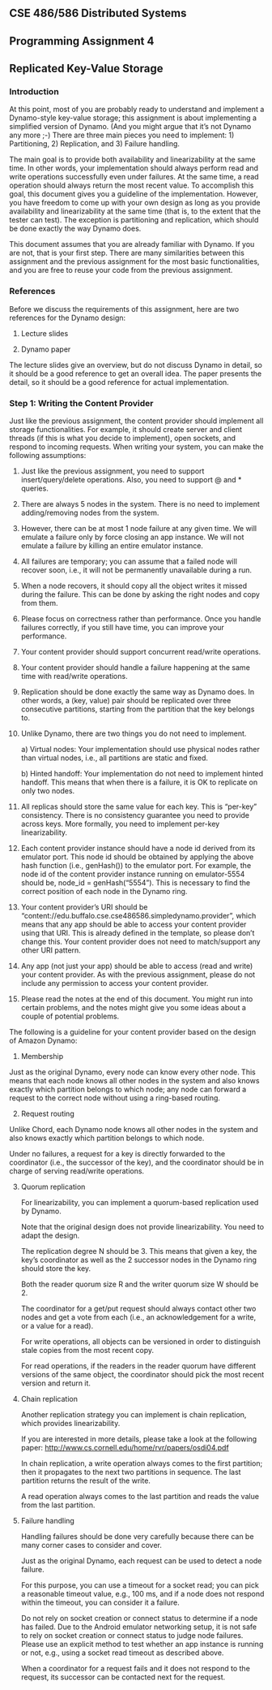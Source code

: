 <h2>CSE 486/586 Distributed Systems</h2>
<h2>Programming Assignment 4</h2>
<h2>Replicated Key-Value Storage</h2>
<h3>Introduction</h3>
At this point, most of you are probably ready to understand and implement a Dynamo-style key-value storage; this assignment is about implementing a simplified version of Dynamo. (And you might argue that it’s not Dynamo any more ;-) There are three main pieces you need to implement: 1) Partitioning, 2) Replication, and 3) Failure handling.

The main goal is to provide both availability and linearizability at the same time. In other words, your implementation should always perform read and write operations successfully even under failures. At the same time, a read operation should always return the most recent value. To accomplish this goal, this document gives you a guideline of the implementation. However, you have freedom to come up with your own design as long as you provide availability and linearizability at the same time (that is, to the extent that the tester can test). The exception is partitioning and replication, which should be done exactly the way Dynamo does.

This document assumes that you are already familiar with Dynamo. If you are not, that is your first step. There are many similarities between this assignment and the previous assignment for the most basic functionalities, and you are free to reuse your code from the previous assignment.

<h3>References</h3>
Before we discuss the requirements of this assignment, here are two references for the Dynamo design:
  
  1) Lecture slides
  
  2) Dynamo paper

The lecture slides give an overview, but do not discuss Dynamo in detail, so it should be a good reference to get an overall idea. The paper presents the detail, so it should be a good reference for actual implementation.

<h3>Step 1: Writing the Content Provider</h3>
Just like the previous assignment, the content provider should implement all storage functionalities. For example, it should create server and client threads (if this is what you decide to implement), open sockets, and respond to incoming requests. When writing your system, you can make the following assumptions:
  
  1) Just like the previous assignment, you need to support insert/query/delete operations. Also, you need to support @ and * queries.
  
  2) There are always 5 nodes in the system. There is no need to implement adding/removing nodes from the system.
     
  3) However, there can be at most 1 node failure at any given time. We will emulate a failure only by force closing an app instance. We      will not emulate a failure by killing an entire emulator instance.

  4) All failures are temporary; you can assume that a failed node will recover soon, i.e., it will not be permanently unavailable            during a run.
  5) When a node recovers, it should copy all the object writes it missed during the failure. This can be done by asking the right nodes      and copy from them.

  6) Please focus on correctness rather than performance. Once you handle failures correctly, if you still have time, you can improve        your performance.

  7) Your content provider should support concurrent read/write operations.

  8) Your content provider should handle a failure happening at the same time with read/write operations.
  
  9) Replication should be done exactly the same way as Dynamo does. In other words, a (key, value) pair should be replicated over three      consecutive partitions, starting from the partition that the key belongs to.

  10) Unlike Dynamo, there are two things you do not need to implement.

        a) Virtual nodes: Your implementation should use physical nodes rather than virtual nodes, i.e., all partitions are static and              fixed.

        b) Hinted handoff: Your implementation do not need to implement hinted handoff. This means that when there is a failure, it is              OK to replicate on only two nodes.
        
  11) All replicas should store the same value for each key. This is “per-key” consistency. There is no consistency guarantee you need         to provide across keys. More formally, you need to implement per-key linearizability.
  
  12) Each content provider instance should have a node id derived from its emulator port. This node id should be obtained by applying         the above hash function (i.e., genHash()) to the emulator port. For example, the node id of the content provider instance running       on emulator-5554 should be, node_id = genHash(“5554”). This is necessary to find the correct position of each node in the Dynamo         ring.

  13) Your content provider’s URI should be “content://edu.buffalo.cse.cse486586.simpledynamo.provider”, which means that any app should       be able to access your content provider using that URI. This is already defined in the template, so please don’t change this. Your       content provider does not need to match/support any other URI pattern.

  14) Any app (not just your app) should be able to access (read and write) your content provider. As with the previous assignment,           please do not include any permission to access your content provider.

  15) Please read the notes at the end of this document. You might run into certain problems, and the notes might give you some ideas         about a couple of potential problems.

The following is a guideline for your content provider based on the design of Amazon Dynamo:

1) Membership

Just as the original Dynamo, every node can know every other node. This means that each node knows all other nodes in the system and also knows exactly which partition belongs to which node; any node can forward a request to the correct node without using a ring-based routing.

2) Request routing

Unlike Chord, each Dynamo node knows all other nodes in the system and also knows exactly which partition belongs to which node.

Under no failures, a request for a key is directly forwarded to the coordinator (i.e., the successor of the key), and the coordinator should be in charge of serving read/write operations.

3) Quorum replication

   For linearizability, you can implement a quorum-based replication used by Dynamo.

   Note that the original design does not provide linearizability. You need to adapt the design.

   The replication degree N should be 3. This means that given a key, the key’s coordinator as well as the 2 successor nodes in the        Dynamo ring should store the key.

   Both the reader quorum size R and the writer quorum size W should be 2.

   The coordinator for a get/put request should always contact other two nodes and get a vote from each (i.e., an acknowledgement for a    write, or a value for a read).

   For write operations, all objects can be versioned in order to distinguish stale copies from the most recent copy.

   For read operations, if the readers in the reader quorum have different versions of the same object, the coordinator should pick the    most recent version and return it.

4) Chain replication

   Another replication strategy you can implement is chain replication, which provides linearizability.

   If you are interested in more details, please take a look at the following paper:                http://www.cs.cornell.edu/home/rvr/papers/osdi04.pdf

   In chain replication, a write operation always comes to the first partition; then it propagates to the next two partitions in            sequence. The last partition returns the result of the write.

   A read operation always comes to the last partition and reads the value from the last partition.

5) Failure handling

   Handling failures should be done very carefully because there can be many corner cases to consider and cover.

   Just as the original Dynamo, each request can be used to detect a node failure.

   For this purpose, you can use a timeout for a socket read; you can pick a reasonable timeout value, e.g., 100 ms, and if a node does    not respond within the timeout, you can consider it a failure.

   Do not rely on socket creation or connect status to determine if a node has failed. Due to the Android emulator networking setup, it    is not safe to rely on socket creation or connect status to judge node failures. Please use an explicit method to test whether an app    instance is running or not, e.g., using a socket read timeout as described above.

   When a coordinator for a request fails and it does not respond to the request, its successor can be contacted next for the request.
